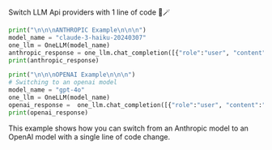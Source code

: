 Switch LLM Api providers with 1 line of code 🤖🪄

```python
print("\n\n\nANTHROPIC Example\n\n\n")
model_name = "claude-3-haiku-20240307"
one_llm = OneLLM(model_name)
anthropic_response = one_llm.chat_completion([{"role":"user", "content":"Hello world"}], "Hello, how are you?")
print(anthropic_response)

print("\n\n\nOPENAI Example\n\n\n")
# Switching to an openai model
model_name = "gpt-4o"
one_llm = OneLLM(model_name)
openai_response =  one_llm.chat_completion([{"role":"user", "content":"Hello world"}], "Hello, how are you?")
print(openai_response)
```

This example shows how you can switch from an Anthropic model to an OpenAI model with a single line of code change.

